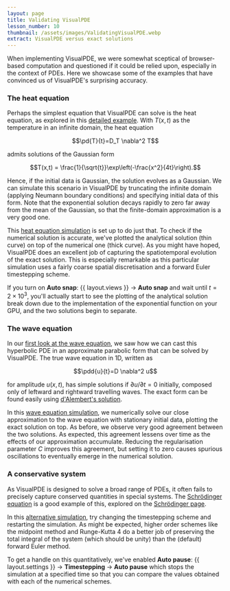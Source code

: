```yaml
---
layout: page
title: Validating VisualPDE
lesson_number: 10
thumbnail: /assets/images/ValidatingVisualPDE.webp
extract: VisualPDE versus exact solutions
---
```


When implementing VisualPDE, we were somewhat sceptical of browser-based computation and questioned if it could be relied upon, especially in the context of PDEs. Here we showcase some of the examples that have convinced us of VisualPDE's surprising accuracy.

### The heat equation

Perhaps the simplest equation that VisualPDE can solve is the heat equation, as explored in this [detailed example](/basic-pdes/heat-equation). With $T(x,t)$ as the temperature in an infinite domain, the heat equation

$$\pd{T}{t}=D_T \nabla^2 T$$

admits solutions of the Gaussian form 

$$T(x,t) = \frac{1}{\sqrt{t}}\exp\left(-\frac{x^2}{4t}\right).$$

Hence, if the initial data is Gaussian, the solution evolves as a Gaussian. We can simulate this scenario in VisualPDE by truncating the infinite domain (applying Neumann boundary conditions) and specifying initial data of this form. Note that the exponential solution decays rapidly to zero far away from the mean of the Gaussian, so that the finite-domain approximation is a very good one.

This [heat equation simulation](/sim/?preset=heatEquation1DValidity) is set up to do just that. To check if the numerical solution is accurate, we've plotted the analytical solution (thin curve) on top of the numerical one (thick curve). As you might have hoped, VisualPDE does an excellent job of capturing the spatiotemporal evolution of the exact solution. This is especially remarkable as this particular simulation uses a fairly coarse spatial discretisation and a forward Euler timestepping scheme. 

If you turn on **Auto snap**:
<span class='click_sequence'>{{ layout.views }} → **Auto snap**</span>
 and wait until $t=2\times 10^{3}$, you'll actually start to see the plotting of the analytical solution break down due to the implementation of the exponential function on your GPU, and the two solutions begin to separate.

### The wave equation

In our [first look at the wave equation](/basic-pdes/wave-equation), we saw how we can cast this hyperbolic PDE in an approximate parabolic form that can be solved by VisualPDE. The true wave equation in 1D, written as

$$\pdd{u}{t}=D \nabla^2 u$$

for amplitude $u(x,t)$, has simple solutions if $\partial u / \partial t=0$ initially, composed only of leftward and rightward travelling waves. The exact form can be found easily using [d'Alembert's solution](https://mathworld.wolfram.com/dAlembertsSolution.html).

In this [wave equation simulation](/sim/?preset=waveEquation1DValidity), we numerically solve our close approximation to the wave equation with stationary initial data, plotting the exact solution on top. As before, we observe very good agreement between the two solutions. As expected, this agreement lessens over time as the effects of our approximation accumulate. Reducing the regularisation parameter $C$ improves this agreement, but setting it to zero causes spurious oscillations to eventually emerge in the numerical solution.

### A conservative system

As VisualPDE is designed to solve a broad range of PDEs, it often fails to precisely capture conserved quantities in special systems. The [Schrödinger equation](https://en.wikipedia.org/wiki/Schrödinger_equation) is a good example of this, explored on the [Schrödinger page](/basic_pdes/stabilised-schrodinger). 

In this [alternative simulation](/sim/?preset=stabilizedSchrodinger1DValidity), try changing the timestepping scheme and restarting the simulation. As might be expected, higher order schemes like the midpoint method and Runge-Kutta 4 do a better job of preserving the total integral of the system (which should be unity) than the (default) forward Euler method. 

To get a handle on this quantitatively, we've enabled **Auto pause**:
<span class='click_sequence'>{{ layout.settings }} → **Timestepping** → **Auto pause**</span>
which stops the simulation at a specified time so that you can compare the values obtained with each of the numerical schemes.